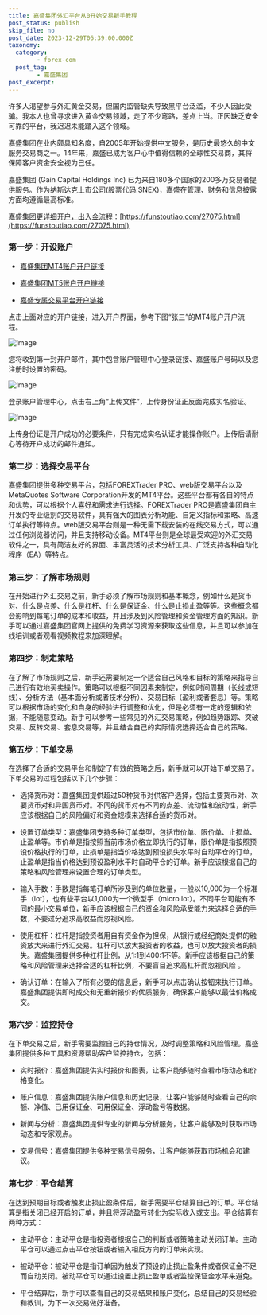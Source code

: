 ```yaml
---
title: 嘉盛集团外汇平台从0开始交易新手教程
post_status: publish
skip_file: no
post_date: 2023-12-29T06:39:00.000Z
taxonomy:
  category:
        - forex-com
  post_tag:
        - 嘉盛集团
post_excerpt: 
---
```

许多人渴望参与外汇黄金交易，但国内监管缺失导致黑平台泛滥，不少人因此受骗。我本人也曾寻求进入黄金交易领域，走了不少弯路，差点上当。正因缺乏安全可靠的平台，我迟迟未能踏入这个领域。

嘉盛集团在业内颇具知名度，自2005年开始提供中文服务，是历史最悠久的中文服务交易商之一。14年来，嘉盛已成为客户心中值得信赖的全球性交易商，其将保障客户资金安全视为己任。

嘉盛集团 (Gain Capital Holdings Inc) 已为来自180多个国家的200多万交易者提供服务。作为纳斯达克上市公司(股票代码:SNEX)，嘉盛在管理、财务和信息披露方面均遵循最高标准。

[嘉盛集团更详细开户，出入金流程](https://funstoutiao.com/27075.html)：[https://funstoutiao.com/27075.html](https://funstoutiao.com/27075.html)

### 第一步：开设账户

* [嘉盛集团MT4账户开户链接](https://s.ssgg.net/jsmt4)

* [嘉盛集团MT5账户开户链接](https://s.ssgg.net/jsmt5)

* [嘉盛专属交易平台开户链接](https://s.ssgg.net/js)

点击上面对应的开户链接，进入开户界面，参考下图“张三”的MT4账户开户流程。

![Image](https://prod-files-secure.s3.us-west-2.amazonaws.com/39ed1227-6d7d-4570-be36-9ccd4a2c4241/7a167aea-686b-400d-af59-4e18eb607a40/640.png?X-Amz-Algorithm=AWS4-HMAC-SHA256&X-Amz-Content-Sha256=UNSIGNED-PAYLOAD&X-Amz-Credential=ASIAZI2LB4664YYTKGGT%2F20250208%2Fus-west-2%2Fs3%2Faws4_request&X-Amz-Date=20250208T101311Z&X-Amz-Expires=3600&X-Amz-Security-Token=IQoJb3JpZ2luX2VjEHAaCXVzLXdlc3QtMiJIMEYCIQD%2Bf8hnHl1epwojT6gNl%2FcLgUMt71NH3uQUEzw82RezNwIhAKUsneTv1rv0VBgT3AVzd%2FTY%2Bpue5YPnmdMslBgemFu6KogECIn%2F%2F%2F%2F%2F%2F%2F%2F%2F%2FwEQABoMNjM3NDIzMTgzODA1IgxdFjY3h3ZPOh3CCgQq3ANerotqijFW8sydkEzflmi%2BMAkePtJNsFi7Ujhy%2FMijRnFs%2BLhyFnBrreqEHDJBqKbhvP9e5%2FBgcLZ3vIbbhVdcoNme%2FRMS9U4nMCddnW4M4NDY2YfXl19PtpYwOxwH9ibkxV7ItnymjARLzjHn9R%2FVPuOdZD%2Fv6oI%2FJQAel%2B%2FPxykgdkgwpf1XcXL1BmasY53LY%2FaSrCAGIO64JllqXHemjBjn0G%2FO6GtbSSR%2FXrd4TxyldUalWL6yXiyyja%2FLPcrUr4B2hkhBwk9G1a6yQ8wMsZ7E9RPAE2QrFS85mKm%2FF76T6rYCrp%2B9%2FaaZ4QLq7l56qnmPSyylBq0WyLOQOeqKWI%2FbICXRWjNR1XTlIWvcdlBzEf3bJn0kdJbNnXVHsgngbHf3dx%2F3PYS8v%2F8HrJmhBGksbS%2F1Cg02yk7ovW6y9pJNnG%2BGLWqJtmLf4oh3mCYyWPTVG1V1jDPH0fKctYEDotyp7efT3X%2F7Dsi%2BJTzDRpWyH1xol3MqzqsskKgwD1J206oBV9JCjHoqS4GxChC9S2A2ixxj2nsSgSw3QrapeulT2wj708MK%2BuAMPKVr47PYXmtS5%2B%2BPLDHPHVrYnBNF91Z53UyQKgFMZtSmyTldQyP58wYdpN4eMgrnYzDqjZy9BjqkAeIGskI0dIM4ABWuOZ28Fitb%2FigVAnzx%2Fy8uCE0USz8TZydFZ2o%2B4eSclC7H01bI7RXvFJ4bzr8J2NdVJbOOrNCjCKUSKUxLGvU6PztFleIDiXKJ%2FoVRicugs90DwiVl5tuenr7wn8r5U8pCZ3jXusbGGBe6OlZIheqmSn%2Bmk3AmKLxGle%2BGG9BgQdjZVZBJaf7jOFFhm0CBHCLIOnQOOjG6WmCG&X-Amz-Signature=425d21fe40de67dc8c94a93fbb4e26d67c420f2d1237ac5a6271b9002a2bab0c&X-Amz-SignedHeaders=host&x-id=GetObject)

您将收到第一封开户邮件，其中包含账户管理中心登录链接、嘉盛账户号码以及您注册时设置的密码。

![Image](https://prod-files-secure.s3.us-west-2.amazonaws.com/39ed1227-6d7d-4570-be36-9ccd4a2c4241/eaa1c6b3-2877-4284-a0e1-530e222c27fb/image.png?X-Amz-Algorithm=AWS4-HMAC-SHA256&X-Amz-Content-Sha256=UNSIGNED-PAYLOAD&X-Amz-Credential=ASIAZI2LB4664YYTKGGT%2F20250208%2Fus-west-2%2Fs3%2Faws4_request&X-Amz-Date=20250208T101311Z&X-Amz-Expires=3600&X-Amz-Security-Token=IQoJb3JpZ2luX2VjEHAaCXVzLXdlc3QtMiJIMEYCIQD%2Bf8hnHl1epwojT6gNl%2FcLgUMt71NH3uQUEzw82RezNwIhAKUsneTv1rv0VBgT3AVzd%2FTY%2Bpue5YPnmdMslBgemFu6KogECIn%2F%2F%2F%2F%2F%2F%2F%2F%2F%2FwEQABoMNjM3NDIzMTgzODA1IgxdFjY3h3ZPOh3CCgQq3ANerotqijFW8sydkEzflmi%2BMAkePtJNsFi7Ujhy%2FMijRnFs%2BLhyFnBrreqEHDJBqKbhvP9e5%2FBgcLZ3vIbbhVdcoNme%2FRMS9U4nMCddnW4M4NDY2YfXl19PtpYwOxwH9ibkxV7ItnymjARLzjHn9R%2FVPuOdZD%2Fv6oI%2FJQAel%2B%2FPxykgdkgwpf1XcXL1BmasY53LY%2FaSrCAGIO64JllqXHemjBjn0G%2FO6GtbSSR%2FXrd4TxyldUalWL6yXiyyja%2FLPcrUr4B2hkhBwk9G1a6yQ8wMsZ7E9RPAE2QrFS85mKm%2FF76T6rYCrp%2B9%2FaaZ4QLq7l56qnmPSyylBq0WyLOQOeqKWI%2FbICXRWjNR1XTlIWvcdlBzEf3bJn0kdJbNnXVHsgngbHf3dx%2F3PYS8v%2F8HrJmhBGksbS%2F1Cg02yk7ovW6y9pJNnG%2BGLWqJtmLf4oh3mCYyWPTVG1V1jDPH0fKctYEDotyp7efT3X%2F7Dsi%2BJTzDRpWyH1xol3MqzqsskKgwD1J206oBV9JCjHoqS4GxChC9S2A2ixxj2nsSgSw3QrapeulT2wj708MK%2BuAMPKVr47PYXmtS5%2B%2BPLDHPHVrYnBNF91Z53UyQKgFMZtSmyTldQyP58wYdpN4eMgrnYzDqjZy9BjqkAeIGskI0dIM4ABWuOZ28Fitb%2FigVAnzx%2Fy8uCE0USz8TZydFZ2o%2B4eSclC7H01bI7RXvFJ4bzr8J2NdVJbOOrNCjCKUSKUxLGvU6PztFleIDiXKJ%2FoVRicugs90DwiVl5tuenr7wn8r5U8pCZ3jXusbGGBe6OlZIheqmSn%2Bmk3AmKLxGle%2BGG9BgQdjZVZBJaf7jOFFhm0CBHCLIOnQOOjG6WmCG&X-Amz-Signature=e9f2f7d66cc90406b14503b0716b06097ea4a2b41f105b5fbd5fa4ffecccfed1&X-Amz-SignedHeaders=host&x-id=GetObject)

登录账户管理中心，点击右上角“上传文件”，上传身份证正反面完成实名验证。

![Image](https://prod-files-secure.s3.us-west-2.amazonaws.com/39ed1227-6d7d-4570-be36-9ccd4a2c4241/54090639-09fc-46b4-a135-e0289f707147/image.png?X-Amz-Algorithm=AWS4-HMAC-SHA256&X-Amz-Content-Sha256=UNSIGNED-PAYLOAD&X-Amz-Credential=ASIAZI2LB4664YYTKGGT%2F20250208%2Fus-west-2%2Fs3%2Faws4_request&X-Amz-Date=20250208T101311Z&X-Amz-Expires=3600&X-Amz-Security-Token=IQoJb3JpZ2luX2VjEHAaCXVzLXdlc3QtMiJIMEYCIQD%2Bf8hnHl1epwojT6gNl%2FcLgUMt71NH3uQUEzw82RezNwIhAKUsneTv1rv0VBgT3AVzd%2FTY%2Bpue5YPnmdMslBgemFu6KogECIn%2F%2F%2F%2F%2F%2F%2F%2F%2F%2FwEQABoMNjM3NDIzMTgzODA1IgxdFjY3h3ZPOh3CCgQq3ANerotqijFW8sydkEzflmi%2BMAkePtJNsFi7Ujhy%2FMijRnFs%2BLhyFnBrreqEHDJBqKbhvP9e5%2FBgcLZ3vIbbhVdcoNme%2FRMS9U4nMCddnW4M4NDY2YfXl19PtpYwOxwH9ibkxV7ItnymjARLzjHn9R%2FVPuOdZD%2Fv6oI%2FJQAel%2B%2FPxykgdkgwpf1XcXL1BmasY53LY%2FaSrCAGIO64JllqXHemjBjn0G%2FO6GtbSSR%2FXrd4TxyldUalWL6yXiyyja%2FLPcrUr4B2hkhBwk9G1a6yQ8wMsZ7E9RPAE2QrFS85mKm%2FF76T6rYCrp%2B9%2FaaZ4QLq7l56qnmPSyylBq0WyLOQOeqKWI%2FbICXRWjNR1XTlIWvcdlBzEf3bJn0kdJbNnXVHsgngbHf3dx%2F3PYS8v%2F8HrJmhBGksbS%2F1Cg02yk7ovW6y9pJNnG%2BGLWqJtmLf4oh3mCYyWPTVG1V1jDPH0fKctYEDotyp7efT3X%2F7Dsi%2BJTzDRpWyH1xol3MqzqsskKgwD1J206oBV9JCjHoqS4GxChC9S2A2ixxj2nsSgSw3QrapeulT2wj708MK%2BuAMPKVr47PYXmtS5%2B%2BPLDHPHVrYnBNF91Z53UyQKgFMZtSmyTldQyP58wYdpN4eMgrnYzDqjZy9BjqkAeIGskI0dIM4ABWuOZ28Fitb%2FigVAnzx%2Fy8uCE0USz8TZydFZ2o%2B4eSclC7H01bI7RXvFJ4bzr8J2NdVJbOOrNCjCKUSKUxLGvU6PztFleIDiXKJ%2FoVRicugs90DwiVl5tuenr7wn8r5U8pCZ3jXusbGGBe6OlZIheqmSn%2Bmk3AmKLxGle%2BGG9BgQdjZVZBJaf7jOFFhm0CBHCLIOnQOOjG6WmCG&X-Amz-Signature=b9e564bd2061f37ed764eb2bf21e60e572467afdd0d627bad9f2ef358ae0107d&X-Amz-SignedHeaders=host&x-id=GetObject)

上传身份证是开户成功的必要条件，只有完成实名认证才能操作账户。上传后请耐心等待开户成功的邮件通知。

### 第二步：选择交易平台

嘉盛集团提供多种交易平台，包括FOREXTrader PRO、web版交易平台以及MetaQuotes Software Corporation开发的MT4平台。这些平台都有各自的特点和优势，可以根据个人喜好和需求进行选择。FOREXTrader PRO是嘉盛集团自主开发的专业级别的交易软件，具有强大的图表分析功能、自定义指标和策略、高速订单执行等特点。web版交易平台则是一种无需下载安装的在线交易方式，可以通过任何浏览器访问，并且支持移动设备。MT4平台则是全球最受欢迎的外汇交易软件之一，具有简洁友好的界面、丰富灵活的技术分析工具、广泛支持各种自动化程序（EA）等特点。

### 第三步：了解市场规则

在开始进行外汇交易之前，新手必须了解市场规则和基本概念，例如什么是货币对、什么是点差、什么是杠杆、什么是保证金、什么是止损止盈等等。这些概念都会影响到每笔订单的成本和收益，并且涉及到风险管理和资金管理方面的知识。新手可以通过嘉盛集团官网上提供的免费学习资源来获取这些信息，并且可以参加在线培训或者观看视频教程来加深理解。

### 第四步：制定策略

在了解了市场规则之后，新手还需要制定一个适合自己风格和目标的策略来指导自己进行有效地买卖操作。策略可以根据不同因素来制定，例如时间周期（长线或短线）、分析方法（基本面分析或者技术分析）、交易目标（盈利或者套息）等。策略可以根据市场的变化和自身的经验进行调整和优化，但是必须有一定的逻辑和依据，不能随意变动。新手可以参考一些常见的外汇交易策略，例如趋势跟踪、突破交易、反转交易、套息交易等，并且结合自己的实际情况选择适合自己的策略。

### 第五步：下单交易

在选择了合适的交易平台和制定了有效的策略之后，新手就可以开始下单交易了。下单交易的过程包括以下几个步骤：

* 选择货币对：嘉盛集团提供超过50种货币对供客户选择，包括主要货币对、次要货币对和异国货币对。不同的货币对有不同的点差、流动性和波动性，新手应该根据自己的风险偏好和资金规模来选择合适的货币对。

* 设置订单类型：嘉盛集团支持多种订单类型，包括市价单、限价单、止损单、止盈单等。市价单是指按照当前市场价格立即执行的订单，限价单是指按照预设价格执行的订单，止损单是指当价格达到预设损失水平时自动平仓的订单，止盈单是指当价格达到预设盈利水平时自动平仓的订单。新手应该根据自己的策略和风险管理来设置合理的订单类型。

* 输入手数：手数是指每笔订单所涉及到的单位数量，一般以10,000为一个标准手（lot），也有些平台以1,000为一个微型手（micro lot）。不同平台可能有不同的最小交易单位，新手应该根据自己的资金和风险承受能力来选择合适的手数，不要过分追求高收益而忽视风险。

* 使用杠杆：杠杆是指投资者用自有资金作为担保，从银行或经纪商处提供的融资放大来进行外汇交易。杠杆可以放大投资者的收益，也可以放大投资者的损失。嘉盛集团提供多种杠杆比例，从1:1到400:1不等。新手应该根据自己的策略和风险管理来选择合适的杠杆比例，不要盲目追求高杠杆而忽视风险 。

* 确认订单：在输入了所有必要的信息后，新手可以点击确认按钮来执行订单。嘉盛集团提供即时成交和无重新报价的优质服务，确保客户能够以最佳价格成交。

### 第六步：监控持仓

在下单交易之后，新手需要监控自己的持仓情况，及时调整策略和风险管理。嘉盛集团提供多种工具和资源帮助客户监控持仓，包括：

* 实时报价：嘉盛集团提供实时报价和图表，让客户能够随时查看市场动态和价格变化。

* 账户信息：嘉盛集团提供账户信息和历史记录，让客户能够随时查看自己的余额、净值、已用保证金、可用保证金、浮动盈亏等数据。

* 新闻与分析：嘉盛集团提供专业的新闻与分析服务，让客户能够及时获取市场动态和专家观点。

* 交易信号：嘉盛集团提供多种交易信号服务，让客户能够获取市场机会和建议。

### 第七步：平仓结算

在达到预期目标或者触发止损止盈条件后，新手需要平仓结算自己的订单。平仓结算是指关闭已经开启的订单，并且将浮动盈亏转化为实际收入或支出。平仓结算有两种方式：

* 主动平仓：主动平仓是指投资者根据自己的判断或者策略主动关闭订单。主动平仓可以通过点击平仓按钮或者输入相反方向的订单来实现。

* 被动平仓：被动平仓是指订单因为触发了预设的止损止盈条件或者保证金不足而自动关闭。被动平仓可以通过设置止损止盈单或者监控保证金水平来避免。

* 平仓结算后，新手可以查看自己的交易结果和账户变化，总结自己的交易经验和教训，为下一次交易做好准备。